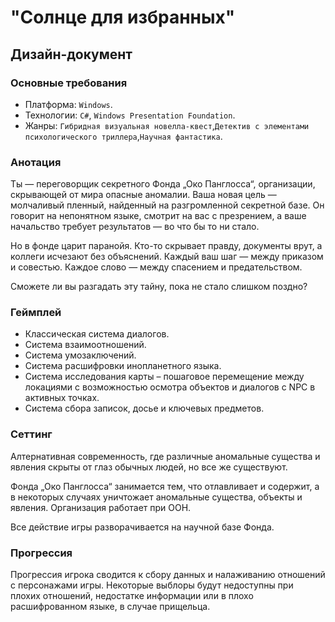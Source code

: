 # "Солнце для избранных"
## Дизайн-документ

### Основные требования
- Платформа: `Windows`.
- Технологии: `C#`, `Windows Presentation Foundation`.
- Жанры: `Гибридная визуальная новелла-квест`,`Детектив с элементами психологического триллера`,`Научная фантастика`.
### Анотация
Ты — переговорщик секретного Фонда „Око Панглосса“, организации, скрывающей от мира опасные аномалии. Ваша новая цель — молчаливый пленный, найденный на разгромленной секретной базе. Он говорит на непонятном языке, смотрит на вас с презрением, а ваше начальство требует результатов — во что бы то ни стало.

Но в фонде царит паранойя. Кто-то скрывает правду, документы врут, а коллеги исчезают без объяснений. Каждый ваш шаг — между приказом и совестью. Каждое слово — между спасением и предательством.

Сможете ли вы разгадать эту тайну, пока не стало слишком поздно?
###  Геймплей
- Классическая система диалогов.
- Система взаимоотношений.
- Система умозаключений.
- Система расшифровки инопланетного языка.
- Система исследования карты – пошаговое перемещение между локациями с возможностью осмотра объектов и диалогов с NPC в активных точках.
- Система сбора записок, досье и ключевых предметов.
### Сеттинг
Алтернативная современность, где различные аномальные существа и явления скрыты от глаз обычных людей, но все же существуют.

Фонда „Око Панглосса“ занимается тем, что отлавливает и содержит, а в некоторых случаях уничтожает аномальные существа, объекты и явления. Организация работает при ООН.

Все действие игры разворачивается на научной базе Фонда.
### Прогрессия 
Прогрессия игрока сводится к сбору данных и налаживанию отношений с персонажами игры. Некоторые выблоры будут недоступны при плохих отношений, недостатке информации или в плохо расшифрованном языке, в случае прищельца.


